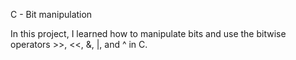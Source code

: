 C - Bit manipulation

In this project, I learned how to manipulate bits and use the bitwise operators >>, <<, &, |, and ^ in C.

